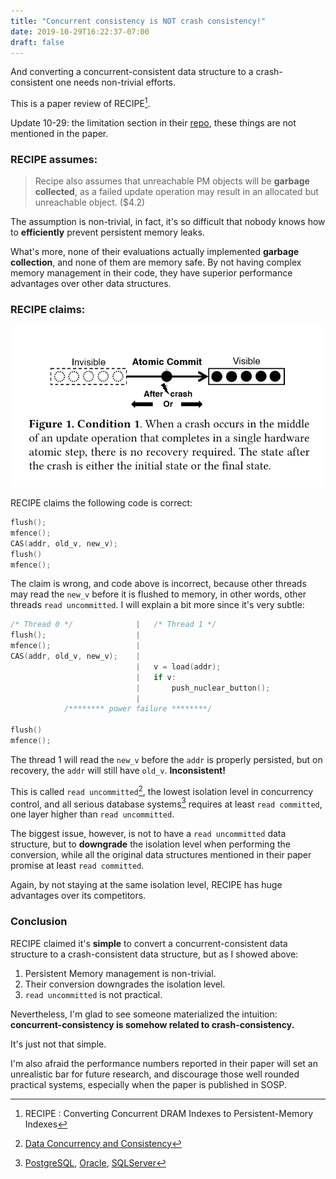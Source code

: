 ```yaml
---
title: "Concurrent consistency is NOT crash consistency!"
date: 2019-10-29T16:22:37-07:00
draft: false
---
```

And converting a concurrent-consistent data structure to a crash-consistent one needs non-trivial efforts.  

This is a paper review of RECIPE[^1].

Update 10-29: 
the limitation section in their [repo](https://github.com/utsaslab/RECIPE#limitations), these things are not mentioned in the paper.

### RECIPE assumes:

> Recipe also assumes that unreachable PM objects will be **garbage collected**, as a failed update operation may result in an allocated but unreachable object. ($4.2)

The assumption is non-trivial, in fact,
it's so difficult that nobody knows how to **efficiently** prevent persistent memory leaks.

What's more, none of their evaluations actually implemented **garbage collection**, and none of them are memory safe.
By not having complex memory management in their code, they have superior performance advantages over other data structures. 



### RECIPE claims:

![](/img/recipe_cond_1.png)

RECIPE claims the following code is correct:

```c++
flush();
mfence();
CAS(addr, old_v, new_v);
flush()
mfence();
```
The claim is wrong, and code above is incorrect, 
because other threads may read the `new_v` before it is flushed to memory,
in other words, other threads `read uncommitted`. 
I will explain a bit more since it's very subtle:
```c++
/* Thread 0 */              |   /* Thread 1 */
flush();                    |
mfence();                   |
CAS(addr, old_v, new_v);    |
                            |   v = load(addr);
                            |   if v:
                            |       push_nuclear_button();
                            |
            /******** power failure ********/ 

flush()
mfence();
```

The thread 1 will read the `new_v` before the `addr` is properly persisted, 
but on recovery, the `addr` will still have `old_v`. 
**Inconsistent!**

This is called `read uncommitted`[^2], the lowest isolation level in concurrency control, 
and all serious database systems[^3] requires at least `read committed`, one layer higher than `read uncommitted`.

The biggest issue, however, is not to have a `read uncommitted` data structure, 
but to **downgrade** the isolation level when performing the conversion,
while all the original data structures mentioned in their paper promise at least `read committed`. 

Again, by not staying at the same isolation level, RECIPE has huge advantages over its competitors.

### Conclusion

RECIPE claimed it's **simple** to convert a concurrent-consistent data structure to a crash-consistent data structure, but as I showed above:

1. Persistent Memory management is non-trivial.
3. Their conversion downgrades the isolation level.
2. `read uncommitted` is not practical. 

Nevertheless, I'm glad to see someone materialized the intuition: 
**concurrent-consistency is somehow related to crash-consistency.**

It's just not that simple. 

I'm also afraid the performance numbers reported in their paper will set an unrealistic bar for future research, 
and discourage those well rounded practical systems, especially when the paper is published in SOSP.


[^1]: RECIPE : Converting Concurrent DRAM Indexes to Persistent-Memory Indexes
[^2]: [Data Concurrency and Consistency](https://docs.oracle.com/cd/B28359_01/server.111/b28318/consist.htm#CNCPT020)
[^3]: [PostgreSQL](https://www.postgresql.org/docs/9.1/transaction-iso.html), [Oracle](https://docs.oracle.com/cd/B28359_01/server.111/b28318/consist.htm#CNCPT221), [SQLServer](https://docs.microsoft.com/en-us/sql/t-sql/statements/set-transaction-isolation-level-transact-sql?view=sql-server-ver15)
